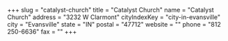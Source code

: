 +++
slug = "catalyst-church"
title = "Catalyst Church"
name = "Catalyst Church"
address = "3232 W Clarmont"
cityIndexKey = "city-in-evansville"
city = "Evansville"
state = "IN"
postal = "47712"
website = ""
phone = "812 250-6636"
fax = ""
+++
